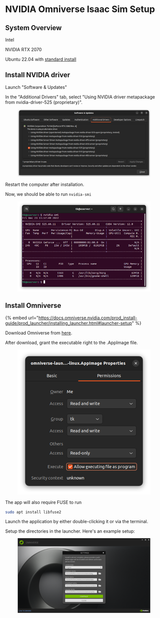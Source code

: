 # NVIDIA Omniverse Isaac Sim Setup

## System Overview

Intel&#x20;

NVIDIA RTX 2070

Ubuntu 22.04 with [standard install](https://notes.tk233.xyz/tools/ubuntu-22.04-standard-installation-procedure)





## Install NVIDIA driver

Launch "Software & Updates"

In the "Additional Drivers" tab, select "Using NVIDIA driver metapackage from nvidia-driver-525 (proprietary)".

<figure><img src="../.gitbook/assets/Screenshot from 2022-12-22 09-59-43.png" alt=""><figcaption></figcaption></figure>

Restart the computer after installation.



Now, we should be able to run `nvidia-smi`

<figure><img src="../.gitbook/assets/image (4) (5).png" alt=""><figcaption></figcaption></figure>





## Install Omniverse

{% embed url="https://docs.omniverse.nvidia.com/prod_install-guide/prod_launcher/installing_launcher.html#launcher-setup" %}

Download Omniverse from [here](https://www.nvidia.com/en-us/omniverse/download/).

After download, grant the executable right to the .AppImage file.

<figure><img src="../.gitbook/assets/image (1) (1).png" alt=""><figcaption></figcaption></figure>



The app will also require FUSE to run

```bash
sudo apt install libfuse2
```

Launch the application by either double-clicking it or via the terminal.



Setup the directories in the launcher. Here's an example setup:

<figure><img src="../.gitbook/assets/image (17).png" alt=""><figcaption></figcaption></figure>
